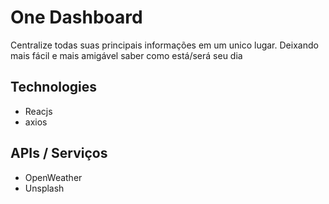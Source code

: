 # One Dashboard

<p>Centralize todas suas principais informações em um unico lugar. Deixando mais fácil e mais amigável saber como está/será seu dia</p>

## Technologies

- Reacjs
- axios

## APIs / Serviços

- OpenWeather
- Unsplash
